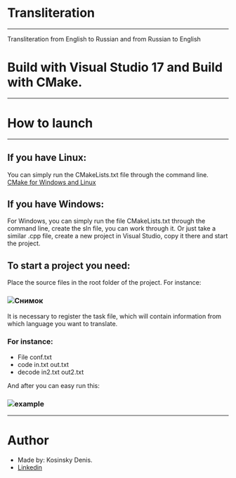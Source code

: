 # Transliteration
---------------------
Transliteration from English to Russian and from Russian to English

# Build with Visual Studio 17 and Build with CMake.
---------------------

# How to launch
---------------------
## If you have Linux:
You can simply run the CMakeLists.txt file through the command line.
[CMake for Windows and Linux](https://cmake.org/cmake/help/latest/guide/tutorial/index.html)
## If you have Windows:
For Windows, you can simply run the file CMakeLists.txt through the command line, create the sln file, you can work through it.
Or just take a similar .cpp file, create a new project in Visual Studio, copy it there and start the project.
## To start a project you need:
Place the source files in the root folder of the project.
For instance:
### ![Снимок](https://user-images.githubusercontent.com/55711116/83633262-56a60b80-a5a9-11ea-82ac-b6957d309d72.PNG)

It is necessary to register the task file, which will contain information from which language you want to translate.
### For instance:
+ File conf.txt
+ code in.txt out.txt
+ decode in2.txt out2.txt

And after you can easy run this:
### ![example](https://user-images.githubusercontent.com/55711116/83634444-3ecf8700-a5ab-11ea-8c60-4eb1702362d0.PNG)
---------------------






# Author
+ Made by: Kosinsky Denis.
+ [Linkedin](https://www.linkedin.com/in/denys-kosinskiy-025a391aa/)
